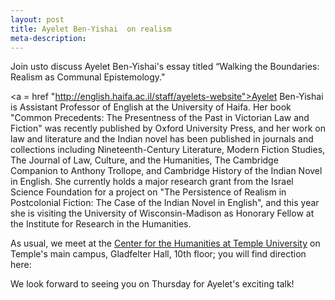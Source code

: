```yaml
---
layout: post
title: Ayelet Ben-Yishai  on realism 
meta-description: 
---
```

<span class="sc">Join us</span>to discuss Ayelet Ben-Yishai's essay titled “Walking the Boundaries: Realism as Communal Epistemology."  

<a = href "http://english.haifa.ac.il/staff/ayelets-website">Ayelet Ben-Yishai</a> is Assistant Professor of English at the University of Haifa. Her book "Common Precedents: The Presentness of the Past in Victorian Law and Fiction" was recently published by Oxford University Press, and her work on law and literature and the Indian novel has been published in journals and collections including Nineteenth-Century Literature, Modern Fiction Studies, The Journal of Law, Culture, and the Humanities, The Cambridge Companion to Anthony Trollope, and Cambridge History of the Indian Novel in English. She currently holds a major research grant from the Israel Science Foundation for a project on "The Persistence of Realism in Postcolonial Fiction: The Case of the Indian Novel in English", and this year she is visiting the University of Wisconsin-Madison as Honorary Fellow at the Institute for Research in the Humanities.

As usual, we meet at the <a href= http://www.temple.edu/humanities/about/directions/index.htm>Center for the Humanities at Temple University</a> on Temple's main campus, Gladfelter Hall, 10th floor; you will find direction here: 

We look forward to seeing you on Thursday for Ayelet's exciting talk! 
